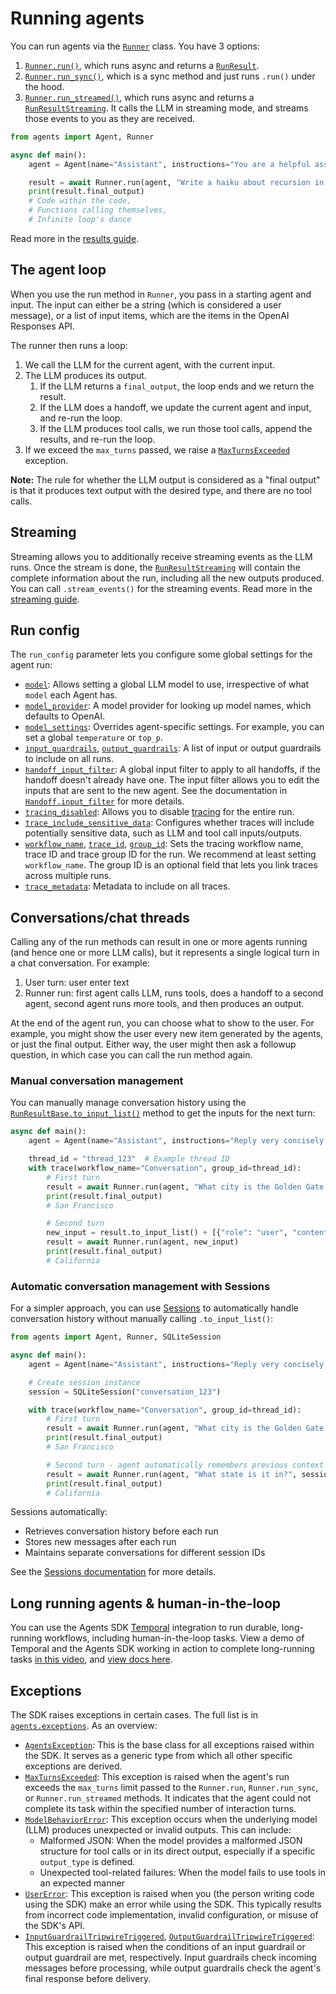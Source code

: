 # Running agents

You can run agents via the [`Runner`](https://openai.github.io/openai-agents-python/ref/run/#agents.run.Runner) class. You have 3 options:

1. [`Runner.run()`](https://openai.github.io/openai-agents-python/ref/run/#agents.run.Runner.run), which runs async and returns a [`RunResult`](https://openai.github.io/openai-agents-python/ref/result/#agents.result.RunResult).
2. [`Runner.run_sync()`](https://openai.github.io/openai-agents-python/ref/run/#agents.run.Runner.run_sync), which is a sync method and just runs `.run()` under the hood.
3. [`Runner.run_streamed()`](https://openai.github.io/openai-agents-python/ref/run/#agents.run.Runner.run_streamed), which runs async and returns a [`RunResultStreaming`](https://openai.github.io/openai-agents-python/ref/result/#agents.result.RunResultStreaming). It calls the LLM in streaming mode, and streams those events to you as they are received.

```python
from agents import Agent, Runner

async def main():
    agent = Agent(name="Assistant", instructions="You are a helpful assistant")

    result = await Runner.run(agent, "Write a haiku about recursion in programming.")
    print(result.final_output)
    # Code within the code,
    # Functions calling themselves,
    # Infinite loop's dance
```

Read more in the [results guide](https://openai.github.io/openai-agents-python/results/).

## The agent loop

When you use the run method in `Runner`, you pass in a starting agent and input. The input can either be a string (which is considered a user message), or a list of input items, which are the items in the OpenAI Responses API.

The runner then runs a loop:

1. We call the LLM for the current agent, with the current input.
2. The LLM produces its output.
   1. If the LLM returns a `final_output`, the loop ends and we return the result.
   2. If the LLM does a handoff, we update the current agent and input, and re-run the loop.
   3. If the LLM produces tool calls, we run those tool calls, append the results, and re-run the loop.
3. If we exceed the `max_turns` passed, we raise a [`MaxTurnsExceeded`](https://openai.github.io/openai-agents-python/ref/exceptions/#agents.exceptions.MaxTurnsExceeded) exception.

**Note:** The rule for whether the LLM output is considered as a "final output" is that it produces text output with the desired type, and there are no tool calls.

## Streaming

Streaming allows you to additionally receive streaming events as the LLM runs. Once the stream is done, the [`RunResultStreaming`](https://openai.github.io/openai-agents-python/ref/result/#agents.result.RunResultStreaming) will contain the complete information about the run, including all the new outputs produced. You can call `.stream_events()` for the streaming events. Read more in the [streaming guide](https://openai.github.io/openai-agents-python/streaming/).

## Run config

The `run_config` parameter lets you configure some global settings for the agent run:

- [`model`](https://openai.github.io/openai-agents-python/ref/run/#agents.run.RunConfig.model): Allows setting a global LLM model to use, irrespective of what `model` each Agent has.
- [`model_provider`](https://openai.github.io/openai-agents-python/ref/run/#agents.run.RunConfig.model_provider): A model provider for looking up model names, which defaults to OpenAI.
- [`model_settings`](https://openai.github.io/openai-agents-python/ref/run/#agents.run.RunConfig.model_settings): Overrides agent-specific settings. For example, you can set a global `temperature` or `top_p`.
- [`input_guardrails`](https://openai.github.io/openai-agents-python/ref/run/#agents.run.RunConfig.input_guardrails), [`output_guardrails`](https://openai.github.io/openai-agents-python/ref/run/#agents.run.RunConfig.output_guardrails): A list of input or output guardrails to include on all runs.
- [`handoff_input_filter`](https://openai.github.io/openai-agents-python/ref/run/#agents.run.RunConfig.handoff_input_filter): A global input filter to apply to all handoffs, if the handoff doesn't already have one. The input filter allows you to edit the inputs that are sent to the new agent. See the documentation in [`Handoff.input_filter`](https://openai.github.io/openai-agents-python/ref/handoffs/#agents.handoffs.Handoff.input_filter) for more details.
- [`tracing_disabled`](https://openai.github.io/openai-agents-python/ref/run/#agents.run.RunConfig.tracing_disabled): Allows you to disable [tracing](https://openai.github.io/openai-agents-python/tracing/) for the entire run.
- [`trace_include_sensitive_data`](https://openai.github.io/openai-agents-python/ref/run/#agents.run.RunConfig.trace_include_sensitive_data): Configures whether traces will include potentially sensitive data, such as LLM and tool call inputs/outputs.
- [`workflow_name`](https://openai.github.io/openai-agents-python/ref/run/#agents.run.RunConfig.workflow_name), [`trace_id`](https://openai.github.io/openai-agents-python/ref/run/#agents.run.RunConfig.trace_id), [`group_id`](https://openai.github.io/openai-agents-python/ref/run/#agents.run.RunConfig.group_id): Sets the tracing workflow name, trace ID and trace group ID for the run. We recommend at least setting `workflow_name`. The group ID is an optional field that lets you link traces across multiple runs.
- [`trace_metadata`](https://openai.github.io/openai-agents-python/ref/run/#agents.run.RunConfig.trace_metadata): Metadata to include on all traces.

## Conversations/chat threads

Calling any of the run methods can result in one or more agents running (and hence one or more LLM calls), but it represents a single logical turn in a chat conversation. For example:

1. User turn: user enter text
2. Runner run: first agent calls LLM, runs tools, does a handoff to a second agent, second agent runs more tools, and then produces an output.

At the end of the agent run, you can choose what to show to the user. For example, you might show the user every new item generated by the agents, or just the final output. Either way, the user might then ask a followup question, in which case you can call the run method again.

### Manual conversation management

You can manually manage conversation history using the [`RunResultBase.to_input_list()`](https://openai.github.io/openai-agents-python/ref/result/#agents.result.RunResultBase.to_input_list) method to get the inputs for the next turn:

```python
async def main():
    agent = Agent(name="Assistant", instructions="Reply very concisely.")

    thread_id = "thread_123"  # Example thread ID
    with trace(workflow_name="Conversation", group_id=thread_id):
        # First turn
        result = await Runner.run(agent, "What city is the Golden Gate Bridge in?")
        print(result.final_output)
        # San Francisco

        # Second turn
        new_input = result.to_input_list() + [{"role": "user", "content": "What state is it in?"}]
        result = await Runner.run(agent, new_input)
        print(result.final_output)
        # California
```

### Automatic conversation management with Sessions

For a simpler approach, you can use [Sessions](https://openai.github.io/openai-agents-python/sessions/) to automatically handle conversation history without manually calling `.to_input_list()`:

```python
from agents import Agent, Runner, SQLiteSession

async def main():
    agent = Agent(name="Assistant", instructions="Reply very concisely.")

    # Create session instance
    session = SQLiteSession("conversation_123")

    with trace(workflow_name="Conversation", group_id=thread_id):
        # First turn
        result = await Runner.run(agent, "What city is the Golden Gate Bridge in?", session=session)
        print(result.final_output)
        # San Francisco

        # Second turn - agent automatically remembers previous context
        result = await Runner.run(agent, "What state is it in?", session=session)
        print(result.final_output)
        # California
```

Sessions automatically:

- Retrieves conversation history before each run
- Stores new messages after each run
- Maintains separate conversations for different session IDs

See the [Sessions documentation](https://openai.github.io/openai-agents-python/sessions/) for more details.

## Long running agents & human-in-the-loop

You can use the Agents SDK [Temporal](https://temporal.io/) integration to run durable, long-running workflows, including human-in-the-loop tasks. View a demo of Temporal and the Agents SDK working in action to complete long-running tasks [in this video](https://www.youtube.com/watch?v=fFBZqzT4DD8), and [view docs here](https://github.com/temporalio/sdk-python/tree/main/temporalio/contrib/openai_agents).

## Exceptions

The SDK raises exceptions in certain cases. The full list is in [`agents.exceptions`](https://openai.github.io/openai-agents-python/ref/exceptions/#agents.exceptions). As an overview:

- [`AgentsException`](https://openai.github.io/openai-agents-python/ref/exceptions/#agents.exceptions.AgentsException): This is the base class for all exceptions raised within the SDK. It serves as a generic type from which all other specific exceptions are derived.
- [`MaxTurnsExceeded`](https://openai.github.io/openai-agents-python/ref/exceptions/#agents.exceptions.MaxTurnsExceeded): This exception is raised when the agent's run exceeds the `max_turns` limit passed to the `Runner.run`, `Runner.run_sync`, or `Runner.run_streamed` methods. It indicates that the agent could not complete its task within the specified number of interaction turns.
- [`ModelBehaviorError`](https://openai.github.io/openai-agents-python/ref/exceptions/#agents.exceptions.ModelBehaviorError): This exception occurs when the underlying model (LLM) produces unexpected or invalid outputs. This can include:
  - Malformed JSON: When the model provides a malformed JSON structure for tool calls or in its direct output, especially if a specific `output_type` is defined.
  - Unexpected tool-related failures: When the model fails to use tools in an expected manner
- [`UserError`](https://openai.github.io/openai-agents-python/ref/exceptions/#agents.exceptions.UserError): This exception is raised when you (the person writing code using the SDK) make an error while using the SDK. This typically results from incorrect code implementation, invalid configuration, or misuse of the SDK's API.
- [`InputGuardrailTripwireTriggered`](https://openai.github.io/openai-agents-python/ref/exceptions/#agents.exceptions.InputGuardrailTripwireTriggered), [`OutputGuardrailTripwireTriggered`](https://openai.github.io/openai-agents-python/ref/exceptions/#agents.exceptions.OutputGuardrailTripwireTriggered): This exception is raised when the conditions of an input guardrail or output guardrail are met, respectively. Input guardrails check incoming messages before processing, while output guardrails check the agent's final response before delivery.